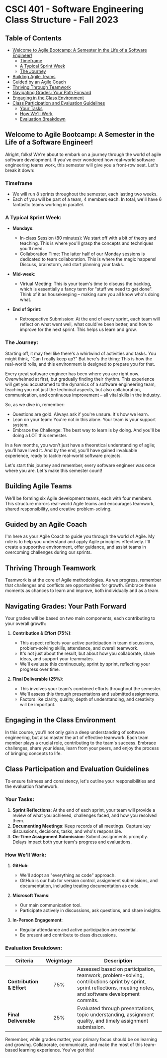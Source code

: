 # CSCI 401 - Software Engineering Class Structure - Fall 2023

## Table of Contents
- [Welcome to Agile Bootcamp: A Semester in the Life of a Software Engineer!](#welcome-to-agile-bootcamp-a-semester-in-the-life-of-a-software-engineer)
  - [Timeframe](#timeframe)
  - [A Typical Sprint Week](#a-typical-sprint-week)
  - [The Journey](#the-journey)
- [Building Agile Teams](#building-agile-teams)
- [Guided by an Agile Coach](#guided-by-an-agile-coach)
- [Thriving Through Teamwork](#thriving-through-teamwork)
- [Navigating Grades: Your Path Forward](#navigating-grades-your-path-forward)
- [Engaging in the Class Environment](#engaging-in-the-class-environment)
- [Class Participation and Evaluation Guidelines](#class-participation-and-evaluation-guidelines)
  - [Your Tasks](#your-tasks)
  - [How We'll Work](#how-well-work)
  - [Evaluation Breakdown](#evaluation-breakdown)

## Welcome to Agile Bootcamp: A Semester in the Life of a Software Engineer!

Alright, folks! We're about to embark on a journey through the world of agile software development. If you've ever wondered how real-world software engineering teams work, this semester will give you a front-row seat. Let's break it down:

### Timeframe

- We will run 8 sprints throughout the semester, each lasting two weeks.
- Each of you will be part of a team, 4 members each. In total, we'll have 6 fantastic teams working in parallel.

### A Typical Sprint Week:

- **Mondays**:
  - In-class Session (80 minutes): We start off with a bit of theory and teaching. This is where you'll grasp the concepts and techniques you'll need.
  - Collaboration Time: The latter half of our Monday sessions is dedicated to team collaboration. This is where the magic happens! Discuss, brainstorm, and start planning your tasks.

- **Mid-week**:
  - Virtual Meeting: This is your team's time to discuss the backlog, which is essentially a fancy term for "stuff we need to get done". Think of it as housekeeping – making sure you all know who's doing what.

- **End of Sprint**:
  - Retrospective Submission: At the end of every sprint, each team will reflect on what went well, what could've been better, and how to improve for the next sprint. This helps us learn and grow.

### The Journey:

Starting off, it may feel like there's a whirlwind of activities and tasks. You might think, "Can I really keep up?" But here's the thing: This is how the real-world rolls, and this environment is designed to prepare you for that.

Every great software engineer has been where you are right now. Overwhelmed at first, but gradually finding their rhythm. This experience will get you accustomed to the dynamics of a software engineering team, teaching you not just the technical aspects, but also collaboration, communication, and continuous improvement – all vital skills in the industry.

So, as we dive in, remember:

- Questions are gold: Always ask if you're unsure. It's how we learn.
- Lean on your team: You're not in this alone. Your team is your support system.
- Embrace the Challenge: The best way to learn is by doing. And you'll be doing a LOT this semester.

In a few months, you won't just have a theoretical understanding of agile; you'll have lived it. And by the end, you'll have gained invaluable experience, ready to tackle real-world software projects.

Let's start this journey and remember, every software engineer was once where you are. Let's make this semester count!

## Building Agile Teams

We'll be forming six Agile development teams, each with four members. This structure mirrors real-world Agile teams and encourages teamwork, shared responsibility, and creative problem-solving.

## Guided by an Agile Coach

I'm here as your Agile Coach to guide you through the world of Agile. My role is to help you understand and apply Agile principles effectively. I'll create a supportive environment, offer guidance, and assist teams in overcoming challenges during our sprints.

## Thriving Through Teamwork

Teamwork is at the core of Agile methodologies. As we progress, remember that challenges and conflicts are opportunities for growth. Embrace these moments as chances to learn and improve, both individually and as a team.

## Navigating Grades: Your Path Forward

Your grades will be based on two main components, each contributing to your overall growth:

1. **Contribution & Effort (75%)**:
    - This aspect reflects your active participation in team discussions, problem-solving skills, attendance, and overall teamwork.
    - It's not just about the result, but about how you collaborate, share ideas, and support your teammates.
    - We'll evaluate this continuously, sprint by sprint, reflecting your progress over time.

2. **Final Deliverable (25%)**:
    - This involves your team's combined efforts throughout the semester.
    - We'll assess this through presentations and submitted assignments.
    - Factors like clarity, quality, depth of understanding, and creativity will be important.

## Engaging in the Class Environment

In this course, you'll not only gain a deep understanding of software engineering, but also master the art of effective teamwork. Each team member plays a crucial role, contributing to the team's success. Embrace challenges, share your ideas, learn from your peers, and enjoy the process of bringing concepts to life.

## Class Participation and Evaluation Guidelines

To ensure fairness and consistency, let's outline your responsibilities and the evaluation framework.

### Your Tasks:

1. **Sprint Reflections**: At the end of each sprint, your team will provide a review of what you achieved, challenges faced, and how you resolved them.
2. **Documenting Meetings**: Keep records of all meetings. Capture key discussions, decisions, tasks, and who's responsible.
3. **On-Time Assignment Submission**: Submit assignments promptly. Delays impact both your team's progress and evaluations.

### How We'll Work:

1. **GitHub**:
    - We'll adopt an "everything as code" approach.
    - GitHub is our hub for version control, assignment submissions, and documentation, including treating documentation as code.

2. **Microsoft Teams**:
    - Our main communication tool.
    - Participate actively in discussions, ask questions, and share insights.

3. **In-Person Engagement**:
    - Regular attendance and active participation are essential.
    - Be present and contribute to class discussions.

### Evaluation Breakdown:

| Criteria                        | Weightage | Description                                                                                                                                   |
|---------------------------------|:---------:|-----------------------------------------------------------------------------------------------------------------------------------------------|
| **Contribution & Effort**       |    75%    | Assessed based on participation, teamwork, problem-solving, contributions sprint by sprint, sprint reflections, meeting notes, and software development commits. |
| **Final Deliverable**           |    25%    | Evaluated through presentations, topic understanding, assignment quality, and timely assignment submission.                                     |

Remember, while grades matter, your primary focus should be on learning and growing. Collaborate, communicate, and make the most of this team-based learning experience. You've got this!
